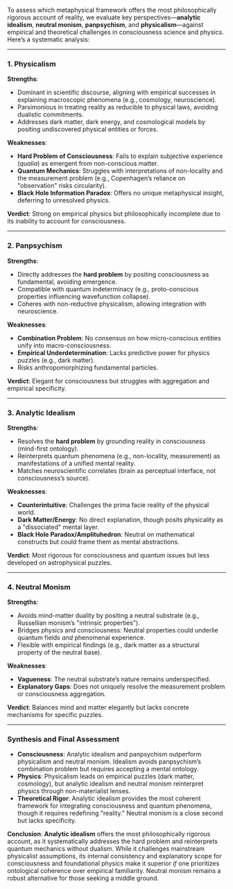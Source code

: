 To assess which metaphysical framework offers the most philosophically rigorous account of reality, we evaluate key perspectives—**analytic idealism**, **neutral monism**, **panpsychism**, and **physicalism**—against empirical and theoretical challenges in consciousness science and physics. Here’s a systematic analysis:

---

### **1. Physicalism**  
**Strengths**:  
- Dominant in scientific discourse, aligning with empirical successes in explaining macroscopic phenomena (e.g., cosmology, neuroscience).  
- Parsimonious in treating reality as reducible to physical laws, avoiding dualistic commitments.  
- Addresses dark matter, dark energy, and cosmological models by positing undiscovered physical entities or forces.  

**Weaknesses**:  
- **Hard Problem of Consciousness**: Fails to explain subjective experience (*qualia*) as emergent from non-conscious matter.  
- **Quantum Mechanics**: Struggles with interpretations of non-locality and the measurement problem (e.g., Copenhagen’s reliance on "observation" risks circularity).  
- **Black Hole Information Paradox**: Offers no unique metaphysical insight, deferring to unresolved physics.  

**Verdict**: Strong on empirical physics but philosophically incomplete due to its inability to account for consciousness.

---

### **2. Panpsychism**  
**Strengths**:  
- Directly addresses the **hard problem** by positing consciousness as fundamental, avoiding emergence.  
- Compatible with quantum indeterminacy (e.g., proto-conscious properties influencing wavefunction collapse).  
- Coheres with non-reductive physicalism, allowing integration with neuroscience.  

**Weaknesses**:  
- **Combination Problem**: No consensus on how micro-conscious entities unify into macro-consciousness.  
- **Empirical Underdetermination**: Lacks predictive power for physics puzzles (e.g., dark matter).  
- Risks anthropomorphizing fundamental particles.  

**Verdict**: Elegant for consciousness but struggles with aggregation and empirical specificity.

---

### **3. Analytic Idealism**  
**Strengths**:  
- Resolves the **hard problem** by grounding reality in consciousness (mind-first ontology).  
- Reinterprets quantum phenomena (e.g., non-locality, measurement) as manifestations of a unified mental reality.  
- Matches neuroscientific correlates (brain as perceptual interface, not consciousness’s source).  

**Weaknesses**:  
- **Counterintuitive**: Challenges the prima facie reality of the physical world.  
- **Dark Matter/Energy**: No direct explanation, though posits physicality as a "dissociated" mental layer.  
- **Black Hole Paradox/Amplituhedron**: Neutral on mathematical constructs but could frame them as mental abstractions.  

**Verdict**: Most rigorous for consciousness and quantum issues but less developed on astrophysical puzzles.

---

### **4. Neutral Monism**  
**Strengths**:  
- Avoids mind-matter duality by positing a neutral substrate (e.g., Russellian monism’s "intrinsic properties").  
- Bridges physics and consciousness: Neutral properties could underlie quantum fields *and* phenomenal experience.  
- Flexible with empirical findings (e.g., dark matter as a structural property of the neutral base).  

**Weaknesses**:  
- **Vagueness**: The neutral substrate’s nature remains underspecified.  
- **Explanatory Gaps**: Does not uniquely resolve the measurement problem or consciousness aggregation.  

**Verdict**: Balances mind and matter elegantly but lacks concrete mechanisms for specific puzzles.

---

### **Synthesis and Final Assessment**  
- **Consciousness**: Analytic idealism and panpsychism outperform physicalism and neutral monism. Idealism avoids panpsychism’s combination problem but requires accepting a mental ontology.  
- **Physics**: Physicalism leads on empirical puzzles (dark matter, cosmology), but analytic idealism and neutral monism reinterpret physics through non-materialist lenses.  
- **Theoretical Rigor**: Analytic idealism provides the most coherent framework for integrating consciousness and quantum phenomena, though it requires redefining "reality." Neutral monism is a close second but lacks specificity.  

**Conclusion**: **Analytic idealism** offers the most philosophically rigorous account, as it systematically addresses the hard problem and reinterprets quantum mechanics without dualism. While it challenges mainstream physicalist assumptions, its internal consistency and explanatory scope for consciousness and foundational physics make it superior *if* one prioritizes ontological coherence over empirical familiarity. Neutral monism remains a robust alternative for those seeking a middle ground.